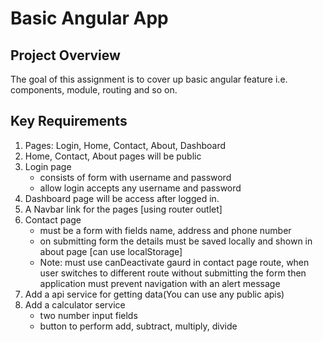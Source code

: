 # Basic Angular App

## Project Overview
The goal of this assignment is to cover up basic angular feature i.e. components, module, routing and so on.

## Key Requirements
1. Pages: Login, Home, Contact, About, Dashboard
2. Home, Contact, About pages will be public
3. Login page
	* consists of form with username and password 
	* allow login accepts any username and password
4. Dashboard page will be access after logged in.
5. A Navbar link for the pages [using router outlet]
6. Contact page
	* must be a form with fields name, address and phone number
	* on submitting form the details must be saved locally and shown in about page [can use localStorage]
	* Note: must use canDeactivate gaurd in contact page route, when user switches to different route without submitting the form then application must prevent navigation with an alert message
7. Add a api service for getting data(You can use any public apis)
8. Add a calculator service
	* two number input fields
	* button to perform add, subtract, multiply, divide